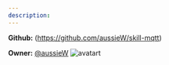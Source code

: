 ```yaml
---
description: 
---
```



**Github:** (https://github.com/aussieW/skill-mqtt)

**Owner:** [@aussieW](https://github.com/aussieW) ![avatart](https://avatars1.githubusercontent.com/u/1840035?v=4)

